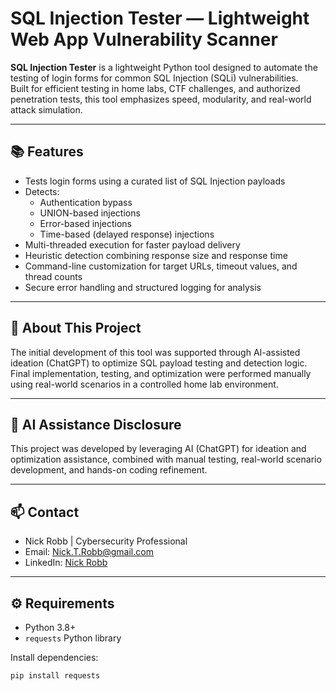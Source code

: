 # SQL Injection Tester — Lightweight Web App Vulnerability Scanner

**SQL Injection Tester** is a lightweight Python tool designed to automate the testing of login forms for common SQL Injection (SQLi) vulnerabilities.  
Built for efficient testing in home labs, CTF challenges, and authorized penetration tests, this tool emphasizes speed, modularity, and real-world attack simulation.

---

## 📚 Features

- Tests login forms using a curated list of SQL Injection payloads
- Detects:
  - Authentication bypass
  - UNION-based injections
  - Error-based injections
  - Time-based (delayed response) injections
- Multi-threaded execution for faster payload delivery
- Heuristic detection combining response size and response time
- Command-line customization for target URLs, timeout values, and thread counts
- Secure error handling and structured logging for analysis

---

## 📌 About This Project

The initial development of this tool was supported through AI-assisted ideation (ChatGPT) to optimize SQL payload testing and detection logic.  
Final implementation, testing, and optimization were performed manually using real-world scenarios in a controlled home lab environment.

---

## 🤖 AI Assistance Disclosure

This project was developed by leveraging AI (ChatGPT) for ideation and optimization assistance, combined with manual testing, real-world scenario development, and hands-on coding refinement.

---

## 📫 Contact

- Nick Robb | Cybersecurity Professional
- Email: Nick.T.Robb@gmail.com
- LinkedIn: [Nick Robb](https://www.linkedin.com/in/nickrobb/)

---

## ⚙️ Requirements

- Python 3.8+
- `requests` Python library

Install dependencies:

```bash
pip install requests

